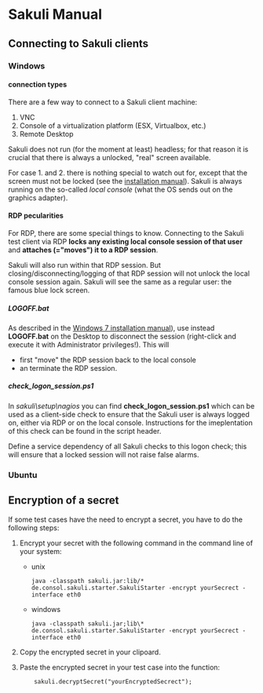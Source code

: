 # Sakuli Manual

## Connecting to Sakuli clients

### Windows 
#### connection types
There are a few way to connect to a Sakuli client machine: 

1. VNC
2. Console of a virtualization platform (ESX, Virtualbox, etc.)
3. Remote Desktop

Sakuli does not run (for the moment at least) headless; for that reason it is crucial that there is always a unlocked, "real" screen available. 

For case 1. and 2. there is nothing special to watch out for, except that the screen must not be locked (see the [installation manual](../docs/installation-windows.md)). Sakuli is always running on the so-called *local console* (what the OS sends out on the graphics adapter).

#### RDP pecularities
For RDP, there are some special things to know. Connecting to the Sakuli test client via RDP **locks any existing local console session of that user** and **attaches (="moves") it to a RDP session**. 

Sakuli will also run within that RDP session. But closing/disconnecting/logging of that RDP session will not unlock the local console session again. Sakuli will see the same as a regular user: the famous blue lock screen. 

##### LOGOFF.bat
As described in the [Windows 7 installation manual](../docs/installation-windows.md)), use instead **LOGOFF.bat** on the Desktop to disconnect the session (right-click and execute it with Administrator privileges!). This will

* first "move" the RDP session back to the local console
* an terminate the RDP session.##### check_logon_session.ps1In *sakuli\setup\nagios* you can find **check_logon_session.ps1** which can be used as a client-side check to ensure that the Sakuli user is always logged on, either via RDP or on the local console. Instructions for the imeplentation of this check can be found in the script header. 
Define a service dependency of all Sakuli checks to this logon check; this will ensure that a locked session will not raise false alarms. 

### Ubuntu




## Encryption of a secret

If some test cases have the need to encrypt a secret, you have to do the following steps:

1. Encrypt your secret with the following command in the command line of your system:

    * unix

        ```
        java -classpath sakuli.jar:lib/* de.consol.sakuli.starter.SakuliStarter -encrypt yourSecrect -interface eth0
        ```

    * windows

         ```
         java -classpath sakuli.jar;lib\* de.consol.sakuli.starter.SakuliStarter -encrypt yourSecrect -interface eth0
         ```

2. Copy the encrypted secret in your clipoard.

3. Paste the encrypted secret in your test case into the function:

    ```
        sakuli.decryptSecret("yourEncryptedSecrect");
    ```